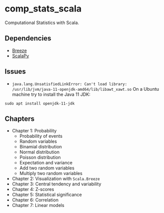 # comp_stats_scala

Computational Statistics with Scala.

## Dependencies

- <a href="https://github.com/scalanlp/breeze/tree/master/math/src/main/scala/breeze">Breeze</a>
- <a href="https://scalapy.dev/">ScalaPy</a>


## Issues

- ```java.lang.UnsatisfiedLinkError: Can't load library: /usr/lib/jvm/java-11-openjdk-amd64/lib/libawt_xawt.so``` 
On a Ubuntu machine try to install the Java 11 JDK:

```
sudo apt install openjdk-11-jdk
```


## Chapters

- Chapter 1: Probability
	- Probability of events
	- Random variables
	- Binamial distribution
	- Normal distribution
	- Poisson distribution
	- Expectation and variance 
	- Add two random variables
	- Multiply two random variables
- Chapter 2: Visualization with ```Scala.Breeze```
- Chapter 3: Central tendency and variability
- Chapter 4: Z-scores
- Chapter 5: Statistical significance
- Chapter 6: Correlation
- Chapter 7: Linear models

